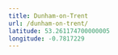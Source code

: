 ```yaml
---
title: Dunham-on-Trent
url: /dunham-on-trent/
latitude: 53.261174700000005
longitude: -0.7817229
---
```

